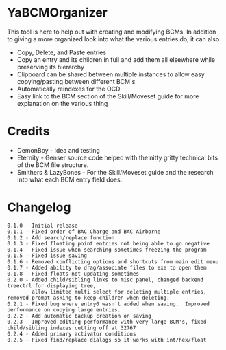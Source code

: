 # YaBCMOrganizer
This tool is here to help out with creating and modifying BCMs. In addition to giving a more organized look into what the various entries do, it can also

* Copy, Delete, and Paste entries
* Copy an entry and its children in full and add them all elsewhere while preserving its hierarchy
* Clipboard can be shared between multiple instances to allow easy copying/pasting between different BCM's
* Automatically reindexes for the OCD
* Easy link to the BCM section of the Skill/Moveset guide for more explanation on the various thing

# Credits
* DemonBoy - Idea and testing
* Eternity - Genser source code helped with the nitty gritty technical bits of the BCM file structure.
* Smithers & LazyBones - For the Skill/Moveset guide and the research into what each BCM entry field does.


# Changelog
```
0.1.0 - Initial release
0.1.1 - Fixed order of BAC Charge and BAC Airborne
0.1.2 - Add search/replace function
0.1.3 - Fixed floating point entries not being able to go negative
0.1.4 - Fixed issue when searching sometimes freezing the program
0.1.5 - Fixed issue saving
0.1.6 - Removed conflicting options and shortcuts from main edit menu
0.1.7 - Added ability to drag/associate files to exe to open them
0.1.8 - Fixed floats not updating sometimes
0.2.0 - Added child/sibling links to misc panel, changed backend treectrl for displaying tree,
        allow limited multi select for deleting multiple entries, removed prompt asking to keep children when deleting.
0.2.1 - Fixed bug where entry0 wasn't added when saving.  Improved performance on copying large entries.
0.2.2 - Add automatic backup creation on saving
0.2.3 - Improved editing performance with very large BCM's, fixed child/sibling indexes cutting off at 32767
0.2.4 - Added primary activator conditions
0.2.5 - Fixed find/replace dialogs so it works with int/hex/float
```
